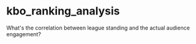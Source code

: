 # kbo_ranking_analysis
What's the correlation between league standing and the actual audience engagement?
